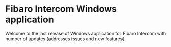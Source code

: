 # Fibaro Intercom Windows application

Welcome to the last release of Windows application for Fibaro Intercom with number of updates (addresses issues and new features).
